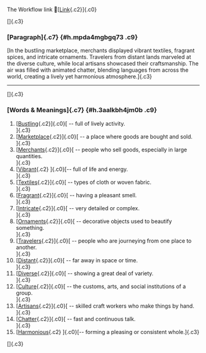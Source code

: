 The Workflow link
👏[[Link](https://www.google.com/url?q=http://www.google.com&sa=D&source=editors&ust=1756164096832293&usg=AOvVaw1ejqU9FkZS0yKAIiZRi0gF){.c2}]{.c0}

[]{.c3}

### [Paragraph]{.c7} {#h.mpda4mgbgq73 .c9}

[In the bustling marketplace, merchants displayed vibrant textiles,
fragrant spices, and intricate ornaments. Travelers from distant lands
marveled at the diverse culture, while local artisans showcased their
craftsmanship. The air was filled with animated chatter, blending
languages from across the world, creating a lively yet harmonious
atmosphere.]{.c3}

------------------------------------------------------------------------

[]{.c3}

### [Words & Meanings]{.c7} {#h.3aalkbh4jm0b .c9}

1.  [[Bustling](https://www.google.com/url?q=http://www.google.com&sa=D&source=editors&ust=1756164096833557&usg=AOvVaw1ZNvVFmQy8PWHM9GC9IIAF){.c2}]{.c0}[ --
    full of lively activity.\
    ]{.c3}
2.  [[Marketplace](https://www.google.com/url?q=http://www.google.com&sa=D&source=editors&ust=1756164096833810&usg=AOvVaw2EdIvRFrZ_3yuCKK5KDEjp){.c2}]{.c0}[ --
    a place where goods are bought and sold.\
    ]{.c3}
3.  [[Merchants](https://www.google.com/url?q=http://www.google.com&sa=D&source=editors&ust=1756164096834037&usg=AOvVaw3mva2ESpnpMc1aQ3O3YF_j){.c2}]{.c0}[ --
    people who sell goods, especially in large quantities.\
    ]{.c3}
4.  [[Vibrant](https://www.google.com/url?q=http://www.google.com&sa=D&source=editors&ust=1756164096834284&usg=AOvVaw3BYxod5L1VFo7xLqQqu9Rw){.c2}
    ]{.c0}[-- full of life and energy.\
    ]{.c3}
5.  [[Textiles](https://www.google.com/url?q=http://www.google.com&sa=D&source=editors&ust=1756164096834480&usg=AOvVaw2AiWczgO0G-7YabKgnT9vG){.c2}]{.c0}[ --
    types of cloth or woven fabric.\
    ]{.c3}
6.  [[Fragrant](https://www.google.com/url?q=http://www.google.com&sa=D&source=editors&ust=1756164096834688&usg=AOvVaw1-OU5LEWevCZDwjGsLtuo9){.c2}]{.c0}[ --
    having a pleasant smell.\
    ]{.c3}
7.  [[Intricate](https://www.google.com/url?q=http://www.google.com&sa=D&source=editors&ust=1756164096834880&usg=AOvVaw0PggYeGaQybd4oAsiOa9C-){.c2}]{.c0}[ --
    very detailed or complex.\
    ]{.c3}
8.  [[Ornaments](https://www.google.com/url?q=http://www.google.com&sa=D&source=editors&ust=1756164096835080&usg=AOvVaw2XEqg9S3BVhmSwMC4ENDql){.c2}]{.c0}[ --
    decorative objects used to beautify something.\
    ]{.c3}
9.  [[Travelers](https://www.google.com/url?q=http://www.google.com&sa=D&source=editors&ust=1756164096835318&usg=AOvVaw14cGezGw5dZT6RB8s0SejM){.c2}]{.c0}[ --
    people who are journeying from one place to another.\
    ]{.c3}
10. [[Distant](https://www.google.com/url?q=http://www.google.com&sa=D&source=editors&ust=1756164096835557&usg=AOvVaw1fH4QU85Ap-Vz9176QfnkI){.c2}]{.c0}[ --
    far away in space or time.\
    ]{.c3}
11. [[Diverse](https://www.google.com/url?q=http://www.google.com&sa=D&source=editors&ust=1756164096835752&usg=AOvVaw2AjMZfK6JGCK-_zVG5MPe2){.c2}]{.c0}[ --
    showing a great deal of variety.\
    ]{.c3}
12. [[Culture](https://www.google.com/url?q=http://www.google.com&sa=D&source=editors&ust=1756164096835955&usg=AOvVaw1g0GKA3egwWVfPt_VagtcG){.c2}]{.c0}[ --
    the customs, arts, and social institutions of a group.\
    ]{.c3}
13. [[Artisans](https://www.google.com/url?q=http://www.google.com&sa=D&source=editors&ust=1756164096836199&usg=AOvVaw0Iua-vp0FVQjlLc2K4Di8x){.c2}]{.c0}[ --
    skilled craft workers who make things by hand.\
    ]{.c3}
14. [[Chatter](https://www.google.com/url?q=http://www.google.com&sa=D&source=editors&ust=1756164096836444&usg=AOvVaw0Lp_OfItcJ6-NhtR1hoeUU){.c2}]{.c0}[ --
    fast and continuous talk.\
    ]{.c3}
15. [[Harmonious](https://www.google.com/url?q=http://www.google.com&sa=D&source=editors&ust=1756164096836728&usg=AOvVaw3PJd0zzM9q0uz7a3yzzh0A){.c2}
    ]{.c0}[-- forming a pleasing or consistent whole.]{.c3}

[]{.c3}
